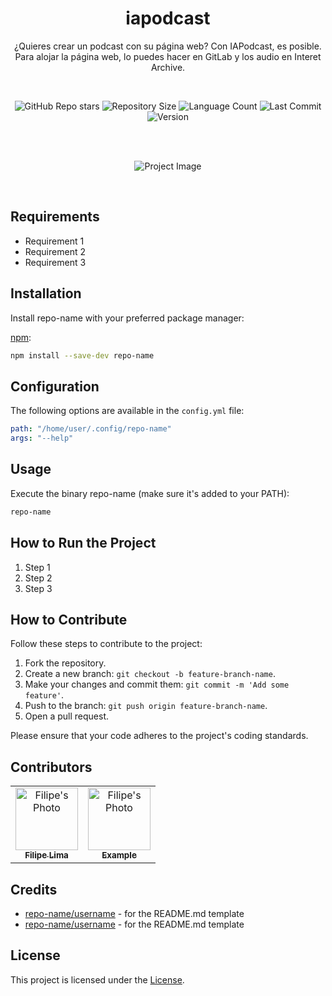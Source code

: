 <div align="center">

# iapodcast

¿Quieres crear un podcast con su página web? Con IAPodcast, es posible. Para alojar la página web, lo puedes hacer en GitLab y los audio en Interet Archive.

<br />

![GitHub Repo stars](https://img.shields.io/github/stars/atareao/iapodcast)
![Repository Size](https://img.shields.io/github/repo-size/atareao/iapodcast)
![Language Count](https://img.shields.io/github/languages/count/atareao/iapodcast)
![Last Commit](https://img.shields.io/github/last-commit/atareao/iapodcast)
![Version](https://img.shields.io/badge/version-1.0-blue.svg)



<br/>
<br/>

![Project Image](https://source.unsplash.com/featured/1280x720)

<br/>

</div>

## Requirements

- Requirement 1
- Requirement 2
- Requirement 3

## Installation

Install repo-name with your preferred package manager:

[npm](https://www.npmjs.com/):

```bash
npm install --save-dev repo-name
```

## Configuration

The following options are available in the `config.yml` file:

```yaml
path: "/home/user/.config/repo-name"
args: "--help"
```

## Usage

Execute the binary repo-name (make sure it's added to your PATH):

```bash
repo-name
```

## How to Run the Project

1. Step 1
2. Step 2
3. Step 3

## How to Contribute

Follow these steps to contribute to the project:

1. Fork the repository.
2. Create a new branch: `git checkout -b feature-branch-name`.
3. Make your changes and commit them: `git commit -m 'Add some feature'`.
4. Push to the branch: `git push origin feature-branch-name`.
5. Open a pull request.

Please ensure that your code adheres to the project's coding standards.

## Contributors

<table>
    <tr>
        <td align="center">
            <a href="https://github.com/datsfilipe">
                <img src="https://github.com/datsfilipe.png" width="100px;" alt="Filipe's Photo"/><br>
                <sub>
                    <b>Filipe Lima</b>
                </sub>
            </a>
        </td>
        <td align="center">
            <a href="https://github.com/exemple">
                <img src="https://github.com/exemple.png" width="100px;" alt="Filipe's Photo"/><br>
                <sub>
                    <b>Example</b>
                </sub>
            </a>
        </td>
    </tr>
</table>

## Credits

- [repo-name/username](https://github.com/username/repo-name) - for the README.md template
- [repo-name/username](https://github.com/username/repo-name) - for the README.md template

## License

This project is licensed under the [License](LICENSE).

